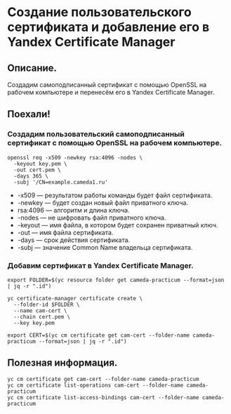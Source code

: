 # Создание пользовательского сертификата и добавление его в Yandex Certificate Manager

## Описание.
Создадим самоподписанный сертификат с помощью OpenSSL на рабочем компьютере и перенесём его в Yandex Certificate Manager.

## Поехали!

### Создадим пользовательский самоподписанный сертификат с помощью OpenSSL на рабочем компьютере.
```
openssl req -x509 -newkey rsa:4096 -nodes \
  -keyout key.pem \
  -out cert.pem \
  -days 365 \
  -subj '/CN=example.cameda1.ru'
```
* -x509 — результатом работы команды будет файл сертификата.
* -newkey — будет создан новый файл приватного ключа.
* rsa:4096 — алгоритм и длина ключа.
* -nodes — не шифровать файл приватного ключа.
* -keyout — имя файла, в котором будет сохранен приватный ключ.
* -out — имя файла сертификата.
* -days — срок действия сертификата.
* -subj — значение Common Name владельца сертификата.

### Добавим сертификат в Yandex Certificate Manager.
```
export FOLDER=$(yc resource folder get cameda-practicum --format=json | jq -r ".id")
```
```
yc certificate-manager certificate create \
  --folder-id $FOLDER \
  --name cam-cert \
  --chain cert.pem \
  --key key.pem
```
```
export CERT=$(yc cm certificate get cam-cert --folder-name cameda-practicum --format=json | jq -r ".id")
```

## Полезная информация.
```
yc cm certificate get cam-cert --folder-name cameda-practicum
yc cm certificate list-operations cam-cert --folder-name cameda-practicum
yc cm certificate list-access-bindings cam-cert --folder-name cameda-practicum
```

